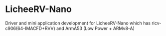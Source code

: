 # LicheeRV-Nano
Driver and mini application development for LicheeRV-Nano which has ricv-c906(64-IMACFD+RVV) and ArmA53 (Low Power + ARMv8-A)
